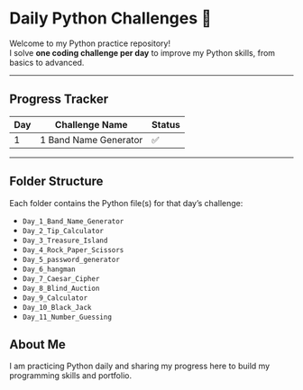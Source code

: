 # Daily Python Challenges 🐍

Welcome to my Python practice repository!  
I solve **one coding challenge per day** to improve my Python skills, from basics to advanced.

---

## Progress Tracker

| Day | Challenge Name | Status |
|-----|----------------|--------|
| 1 | 1 Band Name Generator | ✅ || 2 | 2 Tip Calculator | ✅ || 3 | 3 Treasure Island | ✅ || 4 | 4 Rock Paper Scissors | ✅ || 5 | 5 Password Generator | ✅ || 6 | 6 Hangman | ✅ || 7 | 7 Caesar Cipher | ✅ || 8 | 8 Blind Auction | ✅ || 9 | 9 Calculator | ✅ || 10 | 10 Black Jack | ✅ || 11 | 11 Number Guessing | ✅ || 12 | [Next Challenge Name] | ❌ |

---

## Folder Structure
Each folder contains the Python file(s) for that day’s challenge:

- `Day_1_Band_Name_Generator`
- `Day_2_Tip_Calculator`
- `Day_3_Treasure_Island`
- `Day_4_Rock_Paper_Scissors`
- `Day_5_password_generator`
- `Day_6_hangman`
- `Day_7_Caesar_Cipher`
- `Day_8_Blind_Auction`
- `Day_9_Calculator`
- `Day_10_Black_Jack`
- `Day_11_Number_Guessing`

## About Me
I am practicing Python daily and sharing my progress here to build my programming skills and portfolio.

